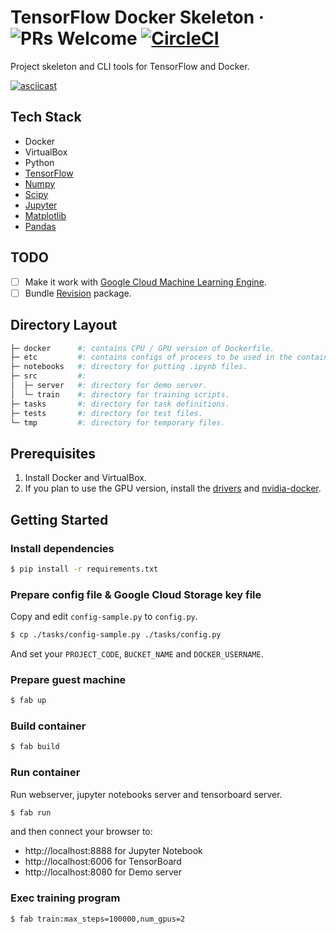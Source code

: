 # TensorFlow Docker Skeleton &middot; ![PRs Welcome](https://img.shields.io/badge/PRs-welcome-brightgreen.svg) [![CircleCI](https://circleci.com/gh/tokuda109/tensorflow-docker-skeleton/tree/master.svg?style=svg&circle-token=47409f3138010c606f60e578b53022f8bf22ae07)](https://circleci.com/gh/tokuda109/tensorflow-docker-skeleton/tree/master)

Project skeleton and CLI tools for TensorFlow and Docker.

[![asciicast](https://asciinema.org/a/140327.png)](https://asciinema.org/a/140327)

## Tech Stack

* Docker
* VirtualBox
* Python
* [TensorFlow](https://www.tensorflow.org)
* [Numpy](http://www.numpy.org)
* [Scipy](https://www.scipy.org)
* [Jupyter](http://jupyter.org)
* [Matplotlib](https://matplotlib.org)
* [Pandas](http://pandas.pydata.org)

## TODO

* [ ] Make it work with [Google Cloud Machine Learning Engine](https://cloud.google.com/ml-engine/).
* [ ] Bundle [Revision](https://pypi.python.org/pypi/revision) package.

## Directory Layout

```sh
├─ docker      #: contains CPU / GPU version of Dockerfile.
├─ etc         #: contains configs of process to be used in the container.
├─ notebooks   #: directory for putting .ipynb files.
├─ src         #:
│  ├─ server   #: directory for demo server.
│  └─ train    #: directory for training scripts.
├─ tasks       #: directory for task definitions.
├─ tests       #: directory for test files.
└─ tmp         #: directory for temporary files.
```

## Prerequisites

1. Install Docker and VirtualBox.
2. If you plan to use the GPU version, install the [drivers](https://www.nvidia.com/Download/index.aspx?lang=en-us) and [nvidia-docker](https://github.com/NVIDIA/nvidia-docker).

## Getting Started

### Install dependencies

```sh
$ pip install -r requirements.txt
```

### Prepare config file & Google Cloud Storage key file

Copy and edit `config-sample.py` to `config.py`.

```sh
$ cp ./tasks/config-sample.py ./tasks/config.py
```

And set your `PROJECT_CODE`, `BUCKET_NAME` and `DOCKER_USERNAME`.

### Prepare guest machine

```sh
$ fab up
```

### Build container

```sh
$ fab build
```

### Run container

Run webserver, jupyter notebooks server and tensorboard server.

```sh
$ fab run
```

and then connect your browser to:

* http://localhost:8888 for Jupyter Notebook
* http://localhost:6006 for TensorBoard
* http://localhost:8080 for Demo server

### Exec training program

```sh
$ fab train:max_steps=100000,num_gpus=2
```
